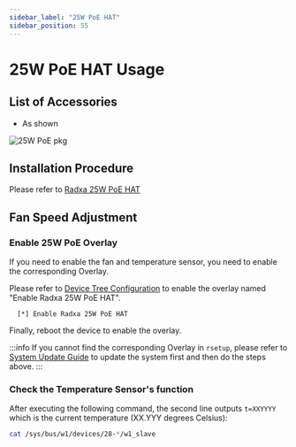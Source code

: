 ```yaml
---
sidebar_label: "25W PoE HAT"
sidebar_position: 55
---
```


# 25W PoE HAT Usage

## List of Accessories

- As shown

![25W PoE pkg](/img/accessories/poe-hat/25w-poe-pkg.webp)

## Installation Procedure

Please refer to [Radxa 25W PoE HAT](/i18n/en/docusaurus-plugin-content-docs/current/accessories/radxa-25w-poe.md)

## Fan Speed Adjustment

### Enable 25W PoE Overlay

If you need to enable the fan and temperature sensor, you need to enable the corresponding Overlay.

Please refer to [Device Tree Configuration](/radxa-os/rsetup/devicetree#how-to-enable-an-overlay) to enable the overlay named "Enable Radxa 25W PoE HAT".

```bash.
  [*] Enable Radxa 25W PoE HAT
```

Finally, reboot the device to enable the overlay.

:::info
If you cannot find the corresponding Overlay in `rsetup`, please refer to [System Update Guide](/radxa-os/rsetup#system-update) to update the system first and then do the steps above.
:::

### Check the Temperature Sensor's function

After executing the following command, the second line outputs `t=XXYYYY` which is the current temperature (XX.YYY degrees Celsius):

```bash
cat /sys/bus/w1/devices/28-*/w1_slave
```
